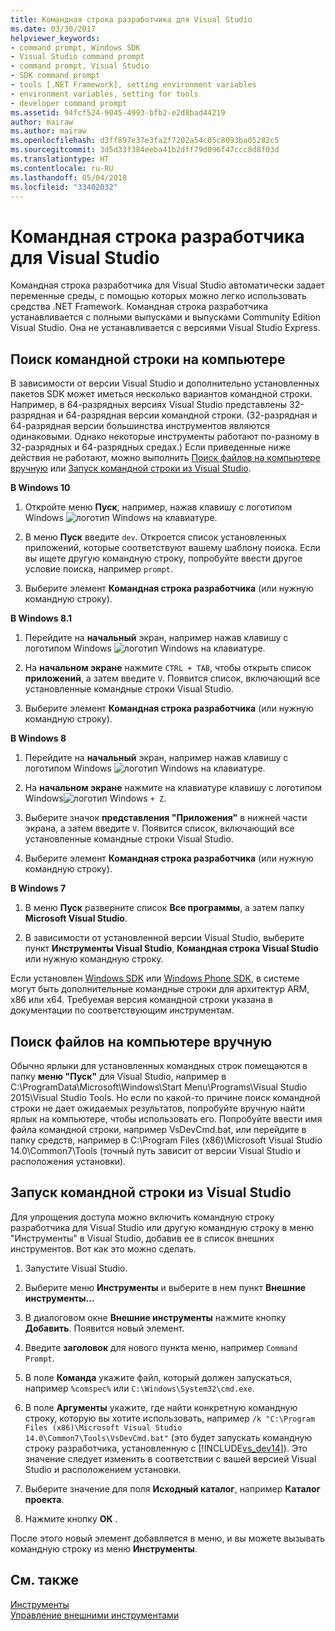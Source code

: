 ```yaml
---
title: Командная строка разработчика для Visual Studio
ms.date: 03/30/2017
helpviewer_keywords:
- command prompt, Windows SDK
- Visual Studio command prompt
- command prompt, Visual Studio
- SDK command prompt
- tools [.NET Framework], setting environment variables
- environment variables, setting for tools
- developer command prompt
ms.assetid: 94fcf524-9045-4993-bfb2-e2d8bad44219
author: mairaw
ms.author: mairaw
ms.openlocfilehash: d3ff897e37e3fa2f7202a54c05c8093ba05282c5
ms.sourcegitcommit: 3d5d33f384eeba41b2dff79d096f47ccc8d8f03d
ms.translationtype: HT
ms.contentlocale: ru-RU
ms.lasthandoff: 05/04/2018
ms.locfileid: "33402032"
---
```

# <a name="developer-command-prompt-for-visual-studio"></a>Командная строка разработчика для Visual Studio
Командная строка разработчика для Visual Studio автоматически задает переменные среды, с помощью которых можно легко использовать средства .NET Framework. Командная строка разработчика устанавливается с полными выпусками и выпусками Community Edition Visual Studio. Она не устанавливается с версиями Visual Studio Express.  
  
<a name="find"></a>   
## <a name="searching-for-the-command-prompt-on-your-machine"></a>Поиск командной строки на компьютере  
 В зависимости от версии Visual Studio и дополнительно установленных пакетов SDK может иметься несколько вариантов командной строки. Например, в 64-разрядных версиях Visual Studio представлены 32-разрядная и 64-разрядная версии командной строки. (32-разрядная и 64-разрядная версии большинства инструментов являются одинаковыми. Однако некоторые инструменты работают по-разному в 32-разрядных и 64-разрядных средах.) Если приведенные ниже действия не работают, можно выполнить [Поиск файлов на компьютере вручную](#alternative) или [Запуск командной строки из Visual Studio](#visualstudio).  
  
 **В Windows 10**  
  
1.  Откройте меню **Пуск**, например, нажав клавишу с логотипом Windows ![логотип Windows](../../../docs/framework/get-started/media/windowskeyboardlogo.png "Windowskeyboardlogo") на клавиатуре.  
  
2.  В меню **Пуск** введите `dev`. Откроется список установленных приложений, которые соответствуют вашему шаблону поиска. Если вы ищете другую командную строку, попробуйте ввести другое условие поиска, например `prompt`.  
  
3.  Выберите элемент **Командная строка разработчика** (или нужную командную строку).  
  
 **В Windows 8.1**  
  
1.  Перейдите на **начальный** экран, например нажав клавишу с логотипом Windows ![логотип Windows](../../../docs/framework/get-started/media/windowskeyboardlogo.png "Windowskeyboardlogo") на клавиатуре.  
  
2.  На **начальном экране** нажмите `CTRL + TAB`, чтобы открыть список **приложений**, а затем введите `V`. Появится список, включающий все установленные командные строки Visual Studio.  
  
3.  Выберите элемент **Командная строка разработчика** (или нужную командную строку).  
  
 **В Windows 8**  
  
1.  Перейдите на **начальный** экран, например нажав клавишу с логотипом Windows ![логотип Windows](../../../docs/framework/get-started/media/windowskeyboardlogo.png "Windowskeyboardlogo") на клавиатуре.  
  
2.  На **начальном экране** нажмите на клавиатуре клавишу с логотипом Windows![логотип Windows](../../../docs/framework/get-started/media/windowskeyboardlogo.png "Windowskeyboardlogo") `+ Z`.  
  
3.  Выберите значок **представления "Приложения"** в нижней части экрана, а затем введите `V`. Появится список, включающий все установленные командные строки Visual Studio.  
  
4.  Выберите элемент **Командная строка разработчика** (или нужную командную строку).  
  
 **В Windows 7**  
  
1.  В меню **Пуск** разверните список **Все программы**, а затем папку **Microsoft Visual Studio**.  
  
2.  В зависимости от установленной версии Visual Studio, выберите пункт **Инструменты Visual Studio**, **Командная строка Visual Studio** или нужную командную строку.  
  
 Если установлен [Windows SDK](http://msdn.microsoft.com/windows/desktop/aa904949) или [Windows Phone SDK](https://dev.windowsphone.com/downloadsdk), в системе могут быть дополнительные командные строки для архитектур ARM, x86 или x64. Требуемая версия командной строки указана в документации по соответствующим инструментам.  
  
<a name="alternative"></a>   
## <a name="manually-locating-the-files-on-your-machine"></a>Поиск файлов на компьютере вручную  
  Обычно ярлыки для установленных командных строк помещаются в папку **меню "Пуск"** для Visual Studio, например в C:\ProgramData\Microsoft\Windows\Start Menu\Programs\Visual Studio 2015\Visual Studio Tools.    Но если по какой-то причине поиск командной строки не дает ожидаемых результатов, попробуйте вручную найти ярлык на компьютере, чтобы использовать его.   Попробуйте ввести имя файла командной строки, например VsDevCmd.bat, или перейдите в папку средств, например в C:\Program Files (x86)\Microsoft Visual Studio 14.0\Common7\Tools (точный путь зависит от версии Visual Studio и расположения установки).  
  
<a name="visualstudio"></a>   
## <a name="running-command-prompt-from-inside-visual-studio"></a>Запуск командной строки из Visual Studio  
 Для упрощения доступа можно включить командную строку разработчика для Visual Studio или другую командную строку в меню "Инструменты" в Visual Studio, добавив ее в список внешних инструментов. Вот как это можно сделать.  
  
1.  Запустите Visual Studio.  
  
2.  Выберите меню **Инструменты** и выберите в нем пункт **Внешние инструменты...**  
  
3.  В диалоговом окне **Внешние инструменты** нажмите кнопку **Добавить**. Появится новый элемент.  
  
4.  Введите **заголовок** для нового пункта меню, например `Command Prompt`.  
  
5.  В поле **Команда** укажите файл, который должен запускаться, например `%comspec%` или `C:\Windows\System32\cmd.exe`.  
  
6.  В поле **Аргументы** укажите, где найти конкретную командную строку, которую вы хотите использовать, например `/k "C:\Program Files (x86)\Microsoft Visual Studio 14.0\Common7\Tools\VsDevCmd.bat"` (это будет запускать командную строку разработчика, установленную с [!INCLUDE[vs_dev14](../../../includes/vs-dev14-md.md)]). Это значение следует изменить в соответствии с вашей версией Visual Studio и расположением установки.  
  
7.  Выберите значение для поля **Исходный каталог**, например **Каталог проекта**.  
  
8.  Нажмите кнопку **ОК** .  
  
 После этого новый элемент добавляется в меню, и вы можете вызывать командную строку из меню **Инструменты**.  
  
## <a name="see-also"></a>См. также  
 [Инструменты](../../../docs/framework/tools/index.md)  
 [Управление внешними инструментами](/visualstudio/ide/managing-external-tools)
